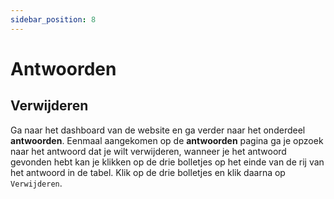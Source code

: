 ```yaml
---
sidebar_position: 8
---
```


# Antwoorden

## Verwijderen

Ga naar het dashboard van de website en ga verder naar het onderdeel **antwoorden**. Eenmaal aangekomen op de **antwoorden** pagina ga je opzoek naar het antwoord dat je wilt verwijderen, wanneer je het antwoord gevonden hebt kan je klikken op de drie bolletjes op het einde van de rij van het antwoord in de tabel. Klik op de drie bolletjes en klik daarna op `Verwijderen`.
